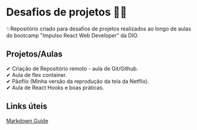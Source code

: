 # Desafios de projetos 🚀🚀
✨Repositório criado para desafios de projetos realizados ao longo de aulas do bootcamp "Impulso React Web Developer" da DIO.

## Projetos/Aulas
✔ Criação de Repositório remoto - aula de Git/Github. </br>
✔ Aula de flex container. </br>
✔ Pãoflix (Minha versão da reprodução da tela da Netflix). </br>
✔ Aula de React Hooks e boas práticas. 

## Links úteis 
[Markdown Guide](https://www.markdownguide.org/basic-syntax/)



